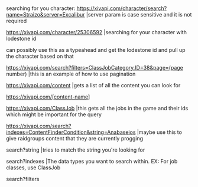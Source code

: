 #
searching for you character: https://xivapi.com/character/search?name=Straizo&server=Excalibur  |server param is case sensitive and it is not required

https://xivapi.com/character/25306592 |searching for your character with lodestone id 

can possibly use this as a typeahead and get the lodestone id and pull up the character based on that

https://xivapi.com/search?filters=ClassJobCategory.ID=38&page=(page number) |this is an example of how to use pagination

https://xivapi.com/content |gets a list of all the content you can look for

https://xivapi.com/[content-name] 

https://xivapi.com/ClassJob |this gets all the jobs in the game and their ids which might be important for the query

https://xivapi.com/search?indexes=ContentFinderCondition&string=Anabaseios |maybe use this to give raidgroups content that they are currently progging

search?string |tries to match the string you're looking for

search?indexes |The data types you want to search within. EX: For job classes, use ClassJob

search?filters 